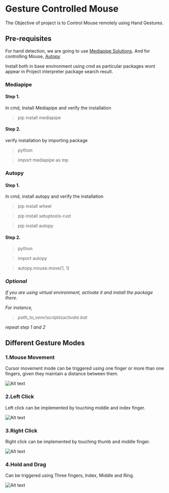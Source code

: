 # Gesture Controlled Mouse

The Objective of project is to Control Mouse remotely using Hand Gestures.

## Pre-requisites

For hand detection, we are going to use [Mediapipe Solutions](https://google.github.io/mediapipe/). 
And for controlling Mouse, [Autopy](https://pypi.org/project/autopy/)

Install both in base environment using cmd as particular packages wont appear in Project interpreter package search result.

### Mediapipe
#### Step 1.

In cmd, Install Mediapipe and verify the installation

>pip install mediapipe

#### Step 2.

verify installation by importing package

>python

>import mediapipe as mp

### Autopy

#### Step 1.

In cmd, install autopy and verify the installation

>pip install wheel

>pip install setuptools-rust

>pip install autopy

#### Step 2.

>python

>import autopy

>autopy.mouse.move(1, 1)

### *Optional*

*If you are using virtual environment, activate it and install the package there.*

*For instance,*

>*path_to_venv\scripts\activate.bat*

*repeat step 1 and 2*

## Different Gesture Modes

### 1.Mouse Movement

Cursor movement mode can be triggered using one finger or more than one fingers, given they maintain a distance between them.

![Alt text](https://github.com/jayant1211/GestureControlledMouse/blob/master/results/movement.gif)

### 2.Left Click

Left click can be implemented by touching middle and index finger.

![Alt text](https://github.com/jayant1211/GestureControlledMouse/blob/master/results/left.gif)

### 3.Right Click

Right click can be implemented by touching thumb and middle finger.

![Alt text](https://github.com/jayant1211/GestureControlledMouse/blob/master/results/right.gif)

### 4.Hold and Drag

Can be triggered using Three fingers, Index, Middle and Ring.  

![Alt text](https://github.com/jayant1211/GestureControlledMouse/blob/master/results/drag.gif)

